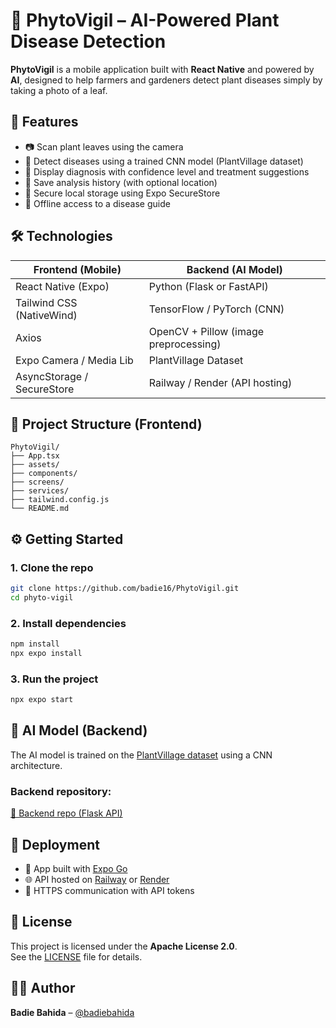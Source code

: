 
# 🌿 PhytoVigil – AI-Powered Plant Disease Detection

**PhytoVigil** is a mobile application built with **React Native** and powered by **AI**, designed to help farmers and gardeners detect plant diseases simply by taking a photo of a leaf.

<!-- <img src="./assets/logo.png" width="200" alt="PhytoVigil logo" /> -->



## 📱 Features

- 📷 Scan plant leaves using the camera
- 🤖 Detect diseases using a trained CNN model (PlantVillage dataset)
- 🧠 Display diagnosis with confidence level and treatment suggestions
- 📍 Save analysis history (with optional location)
- 🔐 Secure local storage using Expo SecureStore
- 🌱 Offline access to a disease guide



## 🛠️ Technologies

| Frontend (Mobile)       | Backend (AI Model)             |
|--------------------------|-------------------------------|
| React Native (Expo)      | Python (Flask or FastAPI)      |
| Tailwind CSS (NativeWind)| TensorFlow / PyTorch (CNN)    |
| Axios                    | OpenCV + Pillow (image preprocessing) |
| Expo Camera / Media Lib  | PlantVillage Dataset           |
| AsyncStorage / SecureStore| Railway / Render (API hosting) |



## 📁 Project Structure (Frontend)

```
PhytoVigil/
├── App.tsx
├── assets/
├── components/
├── screens/
├── services/
├── tailwind.config.js
└── README.md
```



## ⚙️ Getting Started

### 1. Clone the repo

```bash
git clone https://github.com/badie16/PhytoVigil.git
cd phyto-vigil
```

### 2. Install dependencies

```bash
npm install
npx expo install
```

### 3. Run the project

```bash
npx expo start
```



## 🧠 AI Model (Backend)

The AI model is trained on the [PlantVillage dataset](https://www.kaggle.com/datasets/emmarex/plantdisease) using a CNN architecture.

### Backend repository:  
[🔗 Backend repo (Flask API)](https://github.com/badie16/PhytoVigilAPI.git)



## 🚀 Deployment

- 📱 App built with [Expo Go](https://expo.dev)
- 🌐 API hosted on [Railway](https://railway.app) or [Render](https://render.com)
- 🔐 HTTPS communication with API tokens 



## 📜 License
This project is licensed under the **Apache License 2.0**.  
See the [LICENSE](./LICENSE) file for details.



## 👨‍💻 Author

**Badie Bahida** – [@badiebahida](https://github.com/badie16)  
